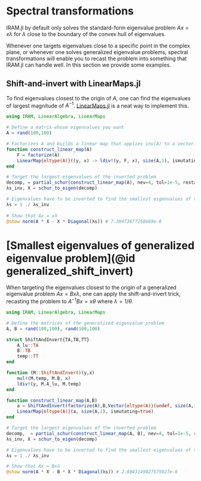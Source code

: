 # Spectral transformations

IRAM.jl by default only solves the standard-form eigenvalue problem 
$Ax = x\lambda$ for $\lambda$ close to the boundary of the convex hull of 
eigenvalues.

Whenever one targets eigenvalues close to a specific point in the complex plane,
or whenever one solves generalized eigenvalue problems, spectral transformations
will enable you to recast the problem into something that IRAM.jl can handle
well. In this section we provide some examples.

## Shift-and-invert with LinearMaps.jl
To find eigenvalues closest to the origin of $A$, one can find the eigenvalues
of largest magnitude of $A^{-1}$. [LinearMaps.jl](https://github.com/Jutho/LinearMaps.jl) 
is a neat way to implement this.

```julia
using IRAM, LinearAlgebra, LinearMaps

# Define a matrix whose eigenvalues you want
A = rand(100,100)

# Factorizes A and builds a linear map that applies inv(A) to a vector.
function construct_linear_map(A)
    F = factorize(A)
    LinearMap{eltype(A)}((y, x) -> ldiv!(y, F, x), size(A,1), ismutating=true)
end

# Target the largest eigenvalues of the inverted problem
decomp, = partial_schur(construct_linear_map(A), nev=4, tol=1e-5, restarts=100, which=LM())
λs_inv, X = schur_to_eigen(decomp)

# Eigenvalues have to be inverted to find the smallest eigenvalues of the non-inverted problem.
λs = 1 ./ λs_inv
 
# Show that Ax = xλ
@show norm(A * X - X * Diagonal(λs)) # 7.38473677258669e-6
```

# [Smallest eigenvalues of generalized eigenvalue problem](@id generalized_shift_invert)
When targeting the eigenvalues closest to the origin of a generalized eigenvalue
problem $Ax = Bx\lambda$, one can apply the shift-and-invert trick, recasting 
the problem to $A^{-1}Bx = x\theta$ where $\lambda = 1 / \theta$.

```julia
using IRAM, LinearAlgebra, LinearMaps

# Define the matrices of the generalized eigenvalue problem
A, B = rand(100,100), rand(100,100)

struct ShiftAndInvert{TA,TB,TT}
    A_lu::TA
    B::TB
    temp::TT
end

function (M::ShiftAndInvert)(y,x)
    mul!(M.temp, M.B, x)
    ldiv!(y, M.A_lu, M.temp)
end

function construct_linear_map(A,B)
    a = ShiftAndInvert(factorize(A),B,Vector{eltype(A)}(undef, size(A,1)))
    LinearMap{eltype(A)}(a, size(A,1), ismutating=true)
end

# Target the largest eigenvalues of the inverted problem
decomp,  = partial_schur(construct_linear_map(A, B), nev=4, tol=1e-5, restarts=100, which=LM())
λs_inv, X = schur_to_eigen(decomp)

# Eigenvalues have to be inverted to find the smallest eigenvalues of the non-inverted problem.
λs = 1 ./ λs_inv

# Show that Ax = Bxλ
@show norm(A * X - B * X * Diagonal(λs)) # 2.8043149027575927e-6
```